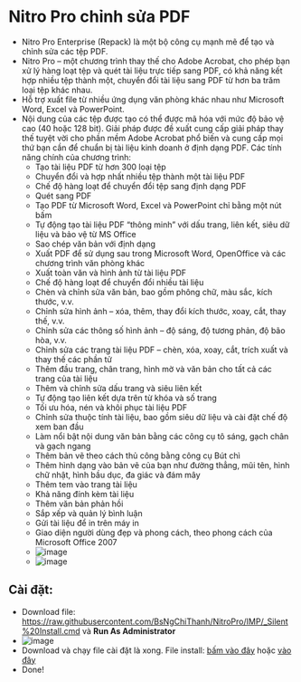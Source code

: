 # Nitro Pro chỉnh sửa PDF
- Nitro Pro Enterprise (Repack) là một bộ công cụ mạnh mẽ để tạo và chỉnh sửa các tệp PDF.
- Nitro Pro – một chương trình thay thế cho Adobe Acrobat, cho phép bạn xử lý hàng loạt tệp và quét tài liệu trực tiếp sang PDF, có khả năng kết hợp nhiều tệp thành một, chuyển đổi tài liệu sang PDF từ hơn ba trăm loại tệp khác nhau.
- Hỗ trợ xuất file từ nhiều ứng dụng văn phòng khác nhau như Microsoft Word, Excel và PowerPoint.
- Nội dung của các tệp được tạo có thể được mã hóa với mức độ bảo vệ cao (40 hoặc 128 bit). Giải pháp được đề xuất cung cấp giải pháp thay thế tuyệt vời cho phần mềm Adobe Acrobat phổ biến và cung cấp mọi thứ bạn cần để chuẩn bị tài liệu kinh doanh ở định dạng PDF. Các tính năng chính của chương trình:
  - Tạo tài liệu PDF từ hơn 300 loại tệp
  - Chuyển đổi và hợp nhất nhiều tệp thành một tài liệu PDF
  - Chế độ hàng loạt để chuyển đổi tệp sang định dạng PDF
  - Quét sang PDF
  - Tạo PDF từ Microsoft Word, Excel và PowerPoint chỉ bằng một nút bấm
  - Tự động tạo tài liệu PDF “thông minh” với dấu trang, liên kết, siêu dữ liệu và bảo vệ từ MS Office
  - Sao chép văn bản với định dạng
  - Xuất PDF để sử dụng sau trong Microsoft Word, OpenOffice và các chương trình văn phòng khác
  - Xuất toàn văn và hình ảnh từ tài liệu PDF
  - Chế độ hàng loạt để chuyển đổi nhiều tài liệu
  - Chèn và chỉnh sửa văn bản, bao gồm phông chữ, màu sắc, kích thước, v.v.
  - Chỉnh sửa hình ảnh – xóa, thêm, thay đổi kích thước, xoay, cắt, thay thế, v.v.
  - Chỉnh sửa các thông số hình ảnh – độ sáng, độ tương phản, độ bão hòa, v.v.
  - Chỉnh sửa các trang tài liệu PDF – chèn, xóa, xoay, cắt, trích xuất và thay thế các phần tử
  - Thêm đầu trang, chân trang, hình mờ và văn bản cho tất cả các trang của tài liệu
  - Thêm và chỉnh sửa dấu trang và siêu liên kết
  - Tự động tạo liên kết dựa trên từ khóa và số trang
  - Tối ưu hóa, nén và khôi phục tài liệu PDF
  - Chỉnh sửa thuộc tính tài liệu, bao gồm siêu dữ liệu và cài đặt chế độ xem ban đầu
  - Làm nổi bật nội dung văn bản bằng các công cụ tô sáng, gạch chân và gạch ngang
  - Thêm bản vẽ theo cách thủ công bằng công cụ Bút chì
  - Thêm hình dạng vào bản vẽ của bạn như đường thẳng, mũi tên, hình chữ nhật, hình bầu dục, đa giác và đám mây
  - Thêm tem vào trang tài liệu
  - Khả năng đính kèm tài liệu
  - Thêm văn bản phản hồi
  - Sắp xếp và quản lý bình luận
  - Gửi tài liệu để in trên máy in
  - Giao diện người dùng đẹp và phong cách, theo phong cách của Microsoft Office 2007
  - ![image](https://github.com/BsNgChiThanh/NitroPro/assets/82578024/2e98acb3-ecb7-4f3b-a658-01b1291df2f7)
  - ![image](https://github.com/BsNgChiThanh/NitroPro/assets/82578024/43f0e57a-56b5-4c52-a346-98298366403a)

## Cài đặt:
- Download file: https://raw.githubusercontent.com/BsNgChiThanh/NitroPro/IMP/_Silent%20Install.cmd và **Run As Administrator**
- ![image](https://github.com/BsNgChiThanh/NitroPro/assets/82578024/f6893b31-2e64-418e-a2be-8810dc799a01)
- Download và chạy file cài đặt là xong. File install: [bấm vào đây](https://public.dm.files.1drv.com/y4m-oK_5lKIQX8Yrs7-p0CgjXcrwgIcgQAwPH6VzV59qU51kh7nAMPx-lHAr5-Nx9meBXkz4lxuvaSsFFUXkhver6Xc422PACccmXOYHJmJSMskLF5diDrjC4m-RIIRtX3xv2ptsEOtWU6pVo22lEhiMyeIJ3UOTAvaBwQ-kK5FSdVmF14Y83WoXdzbntql8wRqQosqiK1qfbY40morqFJTQSZK0hFhL1OAK5nAVkeGrwU) hoặc [vào đây](https://1drv.ms/u/s!AuSa--rFNj52gZo_DMi9rHB8phK2TA?e=F8Bdhv)
- Done!

